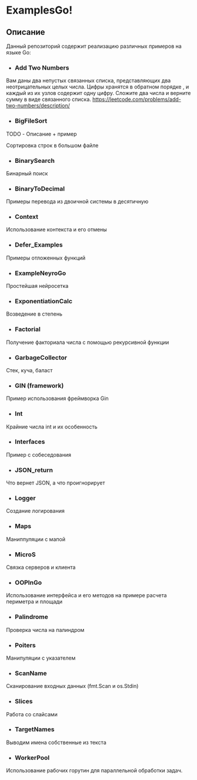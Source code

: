 # ExamplesGo!

## Описание

Данный репозиторий содержит реализацию различных примеров на языке Go:

- ### Add Two Numbers
Вам даны два непустых связанных списка, представляющих два неотрицательных целых числа. Цифры хранятся в обратном порядке , и каждый из их узлов содержит одну цифру. Сложите два числа и верните сумму в виде связанного списка.
https://leetcode.com/problems/add-two-numbers/description/

- ### BigFileSort

TODO - Описание + пример

Сортировка строк в большом файле

- ### BinarySearch 
Бинарный поиск

- ### BinaryToDecimal
Примеры перевода из двоичной системы в десятичную

- ### Context
Использование контекста и его отмены

- ### Defer_Examples
Примеры отложенных функций

- ### ExampleNeyroGo
Простейшая нейросетка

- ### ExponentiationCalc
Возведение в степень

- ### Factorial
Получение факториала числа с помощью рекурсивной функции

- ### GarbageCollector
Стек, куча, баласт

- ### GIN (framework)
Пример использования фреймворка Gin

- ### Int
Крайние числа int и их особенность

- ### Interfaces
Пример с собеседования

- ### JSON_return
Что вернет JSON, а что проигнорирует 

- ### Logger
Создание логирования

- ### Maps
Маниппуляции с мапой

- ### MicroS
Связка серверов и клиента

- ### OOPInGo
Использование интерфейса и его методов на примере расчета периметра и площади

- ### Palindrome
Проверка числа на палиндром

- ### Poiters
Манипуляции с указателем

- ### ScanName
Сканирование входных данных (fmt.Scan и os.Stdin)

- ### Slices
Работа со слайсами

- ### TargetNames
Выводим имена собственные из текста

- ### WorkerPool
Использование рабочих горутин для параллельной обработки задач.

